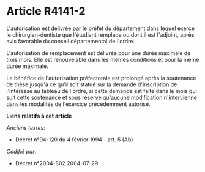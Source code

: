 # Article R4141-2

L'autorisation est délivrée par le préfet du département dans lequel exerce le chirurgien-dentiste que l'étudiant remplace ou
dont il est l'adjoint, après avis favorable du conseil départemental de l'ordre.

L'autorisation de remplacement est délivrée pour une durée maximale de trois mois. Elle est renouvelable dans les mêmes
conditions et pour la même durée maximale.

Le bénéfice de l'autorisation préfectorale est prolongé après la soutenance de thèse jusqu'à ce qu'il soit statué sur la
demande d'inscription de l'intéressé au tableau de l'ordre, si cette demande est faite dans le mois qui suit cette soutenance
et sous réserve qu'aucune modification n'intervienne dans les modalités de l'exercice précédemment autorisé.

**Liens relatifs à cet article**

_Anciens textes_:

  - Décret n°94-120 du 4 février 1994 - art. 5 (Ab)

_Codifié par_:

  - Décret n°2004-802 2004-07-29
